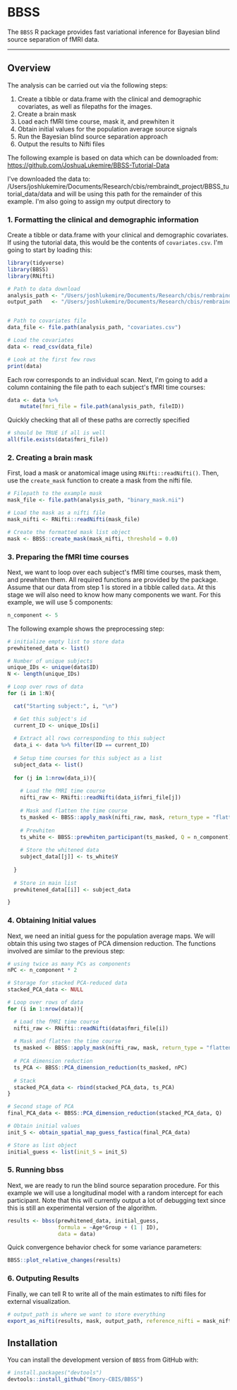 # BBSS

The `BBSS` R package provides fast variational inference for Bayesian blind source 
separation of fMRI data.

------------------------------------------------------------------------

## Overview

The analysis can be carried out via the following steps:

1. Create a tibble or data.frame with the clinical and demographic covariates, as well as filepaths for the images.
2. Create a brain mask
3. Load each fMRI time course, mask it, and prewhiten it
4. Obtain initial values for the population average source signals
5. Run the Bayesian blind source separation approach
6. Output the results to Nifti files

The following example is based on data which can be downloaded from: https://github.com/JoshuaLukemire/BBSS-Tutorial-Data

I've downloaded the data to: /Users/joshlukemire/Documents/Research/cbis/rembraindt_project/BBSS_tutorial_data/data and will be using this path for the remainder of this example. I'm also going to assign my output directory to 

### 1. Formatting the clinical and demographic information

Create a tibble or data.frame with your clinical and demographic covariates. If using the tutorial data, this would be the contents of ```covariates.csv```. I'm going to start by loading this:

``` r
library(tidyverse)
library(BBSS)
library(RNifti)

# Path to data download
analysis_path <- "/Users/joshlukemire/Documents/Research/cbis/rembraindt_project/BBSS_tutorial_data/data"
output_path   <- "/Users/joshlukemire/Documents/Research/cbis/rembraindt_project/BBSS_tutorial_data/output"


# Path to covariates file
data_file <- file.path(analysis_path, "covariates.csv")

# Load the covariates
data <- read_csv(data_file)

# Look at the first few rows
print(data)
```

Each row corresponds to an individual scan. Next, I'm going to add a column containing the file path to each subject's fMRI time courses:

``` r
data <- data %>%
    mutate(fmri_file = file.path(analysis_path, fileID))
```

Quickly checking that all of these paths are correctly specified

``` r
# should be TRUE if all is well
all(file.exists(data$fmri_file))
```

### 2. Creating a brain mask

First, load a mask or anatomical image using ```RNifti::readNifti()```.
Then, use the ```create_mask``` function to create a mask from the nifti file.

``` r
# Filepath to the example mask
mask_file <- file.path(analysis_path, "binary_mask.nii")

# Load the mask as a nifti file
mask_nifti <- RNifti::readNifti(mask_file)

# Create the formatted mask list object
mask <- BBSS::create_mask(mask_nifti, threshold = 0.0)
```

### 3. Preparing the fMRI time courses

Next, we want to loop over each subject's fMRI time courses, mask them, and prewhiten them.
All required functions are provided by the package. Assume that our data from step 1 is stored in a tibble called ```data```. At this stage we will also need to know how many components we want. For this example, we will use 5 components:

``` r
n_component <- 5
```

The following example shows the preprocessing step:

``` r
# initialize empty list to store data
prewhitened_data <- list()

# Number of unique subjects
unique_IDs <- unique(data$ID)
N <- length(unique_IDs)

# Loop over rows of data
for (i in 1:N){

  cat("Starting subject:", i, "\n")

  # Get this subject's id
  current_ID <- unique_IDs[i]
  
  # Extract all rows corresponding to this subject
  data_i <- data %>% filter(ID == current_ID)
  
  # Setup time courses for this subject as a list
  subject_data <- list()
  
  for (j in 1:nrow(data_i)){
  
    # Load the fMRI time course
    nifti_raw <- RNifti::readNifti(data_i$fmri_file[j])
    
    # Mask and flatten the time course
    ts_masked <- BBSS::apply_mask(nifti_raw, mask, return_type = "flattened")
    
    # Prewhiten
    ts_white <- BBSS::prewhiten_participant(ts_masked, Q = n_component)
    
    # Store the whitened data
    subject_data[[j]] <- ts_white$Y
  
  }
  
  # Store in main list
  prewhitened_data[[i]] <- subject_data

}
```

### 4. Obtaining Initial values

Next, we need an initial guess for the population average maps. We will obtain this using two stages of PCA dimension reduction. The functions involved are similar to the previous step:

``` r
# using twice as many PCs as components
nPC <- n_component * 2

# Storage for stacked PCA-reduced data
stacked_PCA_data <- NULL

# Loop over rows of data
for (i in 1:nrow(data)){

  # Load the fMRI time course
  nifti_raw <- RNifti::readNifti(data$fmri_file[i])
  
  # Mask and flatten the time course
  ts_masked <- BBSS::apply_mask(nifti_raw, mask, return_type = "flattened")
  
  # PCA dimension reduction
  ts_PCA <- BBSS::PCA_dimension_reduction(ts_masked, nPC)
  
  # Stack
  stacked_PCA_data <- rbind(stacked_PCA_data, ts_PCA)
}

# Second stage of PCA
final_PCA_data <- BBSS::PCA_dimension_reduction(stacked_PCA_data, Q)

# Obtain initial values
init_S <- obtain_spatial_map_guess_fastica(final_PCA_data)

# Store as list object
initial_guess <- list(init_S = init_S)
```

### 5. Running bbss

Next, we are ready to run the blind source separation procedure. For this example we will use a longitudinal model with a random intercept for each participant. Note that this will currently output a lot of debugging text since this is still an experimental version of the algorithm.

``` r
results <- bbss(prewhitened_data, initial_guess,
                formula = ~Age*Group + (1 | ID),
                data = data)
```

Quick convergence behavior check for some variance parameters:

``` r
BBSS::plot_relative_changes(results)
```

### 6. Outputing Results

Finally, we can tell R to write all of the main estimates to nifti files for external visualization.

``` r
# output_path is where we want to store everything
export_as_nifti(results, mask, output_path, reference_nifti = mask_nifti)
```

## Installation

You can install the development version of `BBSS` from
GitHub with:

``` r
# install.packages("devtools")
devtools::install_github("Emory-CBIS/BBSS")
```

